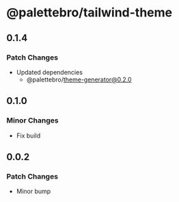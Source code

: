 # @palettebro/tailwind-theme

## 0.1.4

### Patch Changes

- Updated dependencies
  - @palettebro/theme-generator@0.2.0

## 0.1.0

### Minor Changes

- Fix build

## 0.0.2

### Patch Changes

- Minor bump
